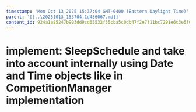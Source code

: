 ```yaml
---
timestamp: 'Mon Oct 13 2025 15:37:04 GMT-0400 (Eastern Daylight Time)'
parent: '[[..\20251013_153704.1d436067.md]]'
content_id: 924a1a85247b903dd9cd65532f35cba5c0db47f2e7f11bc7291e6c3e6f01e738
---
```


# implement: SleepSchedule and take into account internally using Date and Time objects like in CompetitionManager implementation
